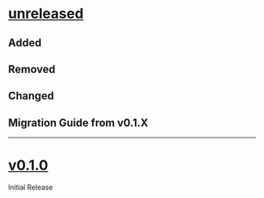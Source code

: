 # [unreleased](https://github.com/author/my-package/releases/tags/)
## Added

## Removed

## Changed

## Migration Guide from v0.1.X

---

# [v0.1.0](https://github.com/author/my-package/releases/tags/v0.1.0)
Initial Release
